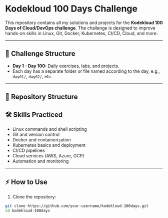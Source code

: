 
# Kodekloud 100 Days Challenge

This repository contains all my solutions and projects for the **Kodekloud 100 Days of Cloud/DevOps challenge**. 
The challenge is designed to improve hands-on skills in Linux, Git, Docker, Kubernetes, CI/CD, Cloud, and more.

---

## 📅 Challenge Structure

- **Day 1 - Day 100:** Daily exercises, labs, and projects.
- Each day has a separate folder or file named according to the day, e.g., `day01/`, `day02/`, etc.

---

## 📂 Repository Structure

## 🛠 Skills Practiced

- Linux commands and shell scripting
- Git and version control
- Docker and containerization
- Kubernetes basics and deployment
- CI/CD pipelines
- Cloud services (AWS, Azure, GCP)
- Automation and monitoring

---

## ⚡ How to Use

1. Clone the repository:

```bash
git clone https://github.com/your-username/kodekloud-100days.git
cd kodekloud-100days



